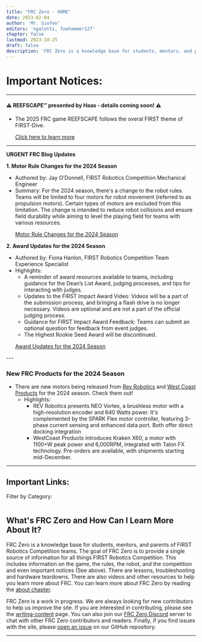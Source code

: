 ```yaml
---
title: "FRC Zero - HOME"
date: 2023-02-04
author: 'Mr. Siefen'
editors: 'ngalotti, foehammer127'
chapter: false
lastmod: 2023-10-25
draft: false
description: 'FRC Zero is a knowledge base for students, mentors, and parents of FIRST Robotics Competition teams. The goal of FRC Zero is to provide a single source of information for all things FIRST Robotics Competition. This includes information on the game, the rules, the robot, and the competition. There are lessons, troubleshooting and hardware teardowns. There are also videos and other resources to help you learn more about FRC.'
---
```


# Important Notices:
---

#### &#x26A0; REEFSCAPE℠ presented by Haas - details coming soon! &#x26A0;
- The 2025 FRC game REEFSCAPE follows the overal FIRST theme of FIRST-Dive.
<ul><a href="https://info.firstinspires.org/first-dive#season-theme" target="_blank">Click here to learn more</a></ul>

---

**URGENT FRC Blog Updates**

**1. Motor Rule Changes for the 2024 Season**
- Authored by: Jay O’Donnell, FIRST Robotics Competition Mechanical Engineer
- Summary: For the 2024 season, there's a change to the robot rules. Teams will be limited to four motors for robot movement (referred to as propulsion motors). Certain types of motors are excluded from this limitation. The change is intended to reduce robot collisions and ensure field durability while aiming to level the playing field for teams with various resources.
<ul><a href="https://www.firstinspires.org/robotics/frc/blog/2023-motor-rule-changes-for-the-2024-season" target="_blank">Motor Rule Changes for the 2024 Season</a></ul>

**2. Award Updates for the 2024 Season**
- Authored by: Fiona Hanlon, FIRST Robotics Competition Team Experience Specialist
- Highlights:
  - A reminder of award resources available to teams, including guidance for the Dean’s List Award, judging processes, and tips for interacting with judges.
  - Updates to the FIRST Impact Award Video: Videos will be a part of the submission process, and bringing a flash drive is no longer necessary. Videos are optional and are not a part of the official judging process.
  - Guidance for FIRST Impact Award Feedback: Teams can submit an optional question for feedback from event judges.
  - The Highest Rookie Seed Award will be discontinued.
<ul><a href="https://www.firstinspires.org/robotics/frc/blog/2023-award-updates-for-the-2024-season" target="_blank">Award Updates for the 2024 Season</a></ul>
---

### New FRC Products for the 2024 Season ###

- There are new motors being released from [Rev Robotics](https://www.revrobotics.com/next-generation-spark-neo/) and [West Coast Products](https://wcproducts.com/products/kraken) for the 2024 season. Check them out!
  - Highlights:
    - REV Robotics presents NEO Vortex, a brushless motor with a high-resolution encoder and 640 Watts power. It's complemented by the SPARK Flex motor controller, featuring 3-phase current sensing and enhanced data port. Both offer direct docking integration
    - WestCoast Products introduces Kraken X60, a motor with 1100+W peak power and 6,000RPM, integrated with Talon FX technology. Pre-orders are available, with shipments starting mid-December.
---

## Important Links:

<p>Filter by Category:</p>
<ul id="categoryFilters" style="list-style-type: none; display: flex; flex-wrap: wrap;"></ul>

<div id="cardsContainer"></div>

<script>
    const linksData = {
        "Official Resources": [
            { title: "docs.wpilib.org", description: "The official documentation for the WPILib libraries.", url: "https://docs.wpilib.org" },
            { title: "REV Robotics", description: "The official documentation for the REV Robotics hardware.", url: "https://www.revrobotics.com/" },
            { title: "CTRE Phoenix", description: "The official documentation for the CTRE Phoenix hardware.", url: "https://www.ctr-electronics.com/" },
            { title: "FIRST Robotics Competition", description: "The official FIRST Robotics Competition website.", url: "https://www.firstinspires.org/robotics/frc" }
        ],
        "Community Resources": [
            { title: "gm0 Website", description: "The FTC website that inspired us to create FRC Zero.", url: "https://gm0.org/" },
            { title: "Unofficial FRC Mechanism Encyclopedia", description: "A website with information on different mechanisms. Handy for engineering design research.", url: "https://www.projectb.net.au/resources/robot-mechanisms/" },
            { title: "Chief Delphi", description: "The official FIRST Robotics Competition forum.", url: "https://www.chiefdelphi.com/" },
            { title: "CD-Stats", description: "A web app that visualizes your Chief Delphi usage history, created by Connor Horn: https://github.com/ConnorHorn", url: "https://cd-stats.com/" },
            { title: "FRC China Wiki", description: "A Wiki for FRC China created by Teams 6353, 6940, and 6941 from Shanghai.", url: "https://wiki.firstrobotics.com.cn/" },
        ],
        "Tools": [
            { title: "VC Tools", description: "A suite of productivity tools for FIRST Volunteer Coordinators", url: "https://volunteer.systems/index.html" },
            { title: "GoFundRobots.org", description: "A website that helps you share your fundraising events.", url: "https://www.gofundrobots.org/" },
            { title: "FRC Group Tracker", description: "The FRC Group Tracker is a tool developed designed to track the performance for groups of teams over time, to highlight trends that affect more than just a single team.", url: "https://milligansarah.github.io/frc-group-tracker/" },
            { title: "FindRobotParts", description: "A website that helps you find parts for your robot.", url: "https://www.findrobotparts.com/" },
            { title: "The Blue Alliance", description: "The official FIRST Robotics Competition event and match information website.", url: "https://www.thebluealliance.com/" },
            { title: "Statbotics", description: "Modern FRC data and analytics.", url: "https://statbotics.io/" },
            { title: "Nexus for FRC", description: "For teams Get notified when it's time to queue. View upcoming matches, event announcements, and more from anywhere. For events Elevate the team experience at your event with Nexus. Empower your volunteers with tools for queuing, inspection, announcements and more.", url: "https://frc.nexus/en/" },
            { title: "Cache CAD", description: "A file management interface for Google Drive™ that allows selective syncing of files. This makes it ideal for managing engineering or CAD projects where multiple users need to edit files.", url: "https://www.cachecad.com//" },
            { title: "FRC Tools", description: "Semantics Rules Search.", url: "https://frctools.com/"}
        ],
        "Media": [
            { title: "FRC YouTube", description: "The official FIRST Robotics Competition YouTube channel.", url: "https://www.youtube.com/user/FRCGamesense" },
            { title: "FRC Twitch", description: "The official FIRST Robotics Competition Twitch channel.", url: "https://www.twitch.tv/firstinspires" },
            { title: "RoboZone", description: "RoboZone is the original channel dedicated to competitive high school and middle school robotics!", url: "https://www.youtube.com/channel/UC7Om-SUPp74wzLiAAPUQr4Q" },
            { title: "F.U.N. (First Update Now)", description: "FRC podcast online with great content and discussions.", url: "https://www.firstupdatesnow.com/" }
        ]
    };

    const categoryFilters = document.getElementById('categoryFilters');
for (let category in linksData) {
    const li = document.createElement('li');
    const label = document.createElement('label');
    const checkbox = document.createElement('input');
    checkbox.type = 'checkbox';
    checkbox.checked = true;
    checkbox.className = 'category';
    checkbox.dataset.target = category.replace(/\s+/g, '-'); 
    checkbox.style.marginRight = '5px';
    checkbox.style.marginLeft = '5px';
    label.style.marginRight = '10px';
    label.appendChild(checkbox);

    // Create a separate text node and append to the label
    const labelText = document.createTextNode(' ' + category);
    label.appendChild(labelText);

    li.appendChild(label);
    categoryFilters.appendChild(li);
}
  

    const cardsContainer = document.getElementById('cardsContainer');
    for (let category in linksData) {
        const card = document.createElement('div');
        card.className = 'card ' + category.replace(/\s+/g, '-'); 
        const h3 = document.createElement('h3');
        h3.innerText = category;
        card.appendChild(h3);
        const table = document.createElement('table');
        linksData[category].forEach(link => {
            const tr = document.createElement('tr');
            const td1 = document.createElement('td');
            td1.innerText = link.title;
            const td2 = document.createElement('td');
            td2.innerText = link.description;
            const td3 = document.createElement('td');
            const a = document.createElement('a');
            a.href = link.url;
            a.innerText = 'Visit';
            a.target = "_blank";
            td3.appendChild(a);
            tr.appendChild(td1);
            tr.appendChild(td2);
            tr.appendChild(td3);
            table.appendChild(tr);
        });
        card.appendChild(table);
        cardsContainer.appendChild(card);
    }

    document.querySelectorAll('.category').forEach(checkbox => {
        checkbox.addEventListener('change', function () {
            const targetCategory = this.dataset.target;
            const card = document.querySelector('.card.' + targetCategory);
            if (this.checked) {
                card.style.display = 'block';
            } else {
                card.style.display = 'none';
            }
        });
    });
</script>

## What's FRC Zero and How Can I Learn More About It?

FRC Zero is a knowledge base for students, mentors, and parents of FIRST Robotics Competition teams.  The goal of FRC Zero is to provide a single source of information for all things FIRST Robotics Competition.  This includes information on the game, the rules, the robot, and the competition and even important notices (See above). There are lessons, troubleshooting and hardware teardowns.  There are also videos and other resources to help you learn more about FRC. You can learn more about FRC Zero by reading the [about chapter](/about/).

FRC Zero is a work in progress.  We are always looking for new contributors to help us improve the site.  If you are interested in contributing, please see the [writing-content](/about/writing-content) page. You can also join our [FRC Zero Discord](https://discord.gg/Ja2WFKCjEK) server to chat with other FRC Zero contributors and readers. Finally, if you find issues with the site, please [open an issue](https://github.com/FRC0/FRC0site/issues/new/choose) on our GitHub repository.

---
